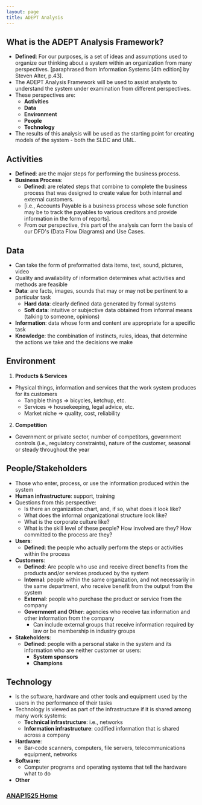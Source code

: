 ```yaml
---
layout: page
title: ADEPT Analysis
---
```


## What is the ADEPT Analysis Framework?
* **Defined**: For our purposes, is a set of ideas and assumptions used to organize our thinking about a system within an organization from many perspectives. [paraphrased from Information Systems [4th edition] by Steven Alter, p.43].
* The ADEPT Analysis Framework will be used to assist analysts to understand the system under examination from different perspectives.
* These perspectives are:
  * **Activities**
  * **Data**
  * **Environment**
  * **People**
  * **Technology**
* The results of this analysis will be used as the starting point for creating models of the system - both the SLDC and UML.

## Activities
* **Defined**: are the major steps for performing the business process.
* **Business Process**:
  * **Defined**: are related steps that combine to complete the business process that was designed to create value for both internal and external customers.
  * [i.e., Accounts Payable is a business process whose sole function may be to track the payables to various creditors and provide information in the form of reports].
  * From our perspective, this part of the analysis can form the basis of our DFD's (Data Flow Diagrams) and Use Cases.

## Data
* Can take the form of preformatted data items, text, sound, pictures, video
* Quality and availability of information determines what activities and methods are feasible
* **Data**: are facts, images, sounds that may or may not be pertinent to a particular task
  * **Hard data**: clearly defined data generated by formal systems
  * **Soft data**: intuitive or subjective data obtained from informal means (talking to someone, opinions)
* **Information**: data whose form and content are appropriate for a specific task
* **Knowledge**: the combination of instincts, rules, ideas, that determine the actions we take and the decisions we make

## Environment
1.	**Products & Services**
* Physical things, information and services that the work system produces for its customers
  * Tangible things => bicycles, ketchup, etc.
  * Services => housekeeping, legal advice, etc.
  * Market niche => quality, cost, reliability
2.	**Competition**
* Government or private sector, number of competitors, government controls (i.e., regulatory constraints), nature of the customer, seasonal or steady throughout the year

## People/Stakeholders
* Those who enter, process, or use the information produced within the system
* **Human infrastructure**: support, training
* Questions from this perspective:
  * Is there an organization chart, and, if so, what does it look like?
  * What does the informal organizational structure look like?
  * What is the corporate culture like?
  * What is the skill level of these people? How involved are they? How committed to the process are they?
* **Users**:
  * **Defined**: the people who actually perform the steps or activities within the process
* **Customers**:
  * **Defined**: Are people who use and receive direct benefits from the products and/or services produced by the system
  * **Internal**: people within the same organization, and not necessarily in the same department, who receive benefit from the output from the system
  * **External**: people who purchase the product or service from the company
  * **Government and Other**: agencies who receive tax information and other information from the company
    * Can include external groups that receive information required by law or be membership in industry groups
* **Stakeholders**:
  * **Defined**: people with a personal stake in the system and its information who are neither customer or users:
    * **System sponsors**
    * **Champions**

## Technology
* Is the software, hardware and other tools and equipment used by the users in the performance of their tasks
* Technology is viewed as part of the infrastructure if it is shared among many work systems:
  * **Technical infrastructure**: i.e., networks
  * **Information infrastructure**: codified information that is shared across a company
* **Hardware**:
  * Bar-code scanners, computers, file servers, telecommunications equipment, networks
* **Software**:
  * Computer programs and operating systems that tell the hardware what to do
* **Other**

### [ANAP1525 Home](../)